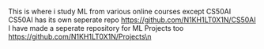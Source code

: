 This is where i study ML from various online courses except CS50AI <br>
CS50AI has its own seperate repo https://github.com/N1KH1LT0X1N/CS50AI <br>
I have made a seperate repository for ML Projects too https://github.com/N1KH1LT0X1N/Projects\n
